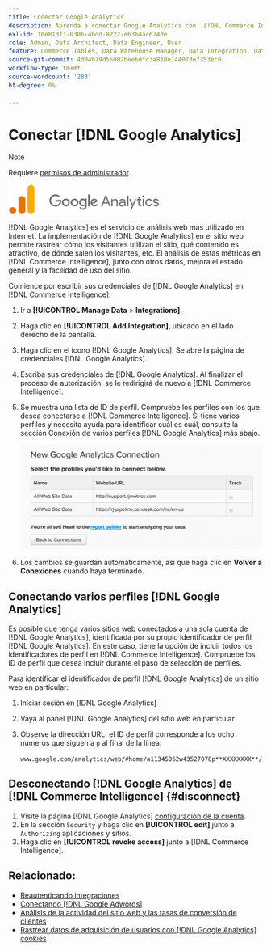 ```yaml
---
title: Conectar Google Analytics
description: Aprenda a conectar Google Analytics con  [!DNL Commerce Intelligence].
exl-id: 10e813f1-0306-4bdd-8222-e6364ac624de
role: Admin, Data Architect, Data Engineer, User
feature: Commerce Tables, Data Warehouse Manager, Data Integration, Data Import/Export
source-git-commit: 4d04b79d55d02bee6dfc3a810e144073e7353ec0
workflow-type: tm+mt
source-wordcount: '283'
ht-degree: 0%

---
```


# Conectar [!DNL Google Analytics]

>[!NOTE]
>
>Requiere [permisos de administrador](../../../administrator/user-management/user-management.md).

![logotipo de Google Analytics](../../../assets/google-analytics-logo.png)

[!DNL Google Analytics] es el servicio de análisis web más utilizado en Internet. La implementación de [!DNL Google Analytics] en el sitio web permite rastrear cómo los visitantes utilizan el sitio, qué contenido es atractivo, de dónde salen los visitantes, etc. El análisis de estas métricas en [!DNL Commerce Intelligence], junto con otros datos, mejora el estado general y la facilidad de uso del sitio.

Comience por escribir sus credenciales de [!DNL Google Analytics] en [!DNL Commerce Intelligence]:

1. Ir a **[!UICONTROL Manage Data** > **Integrations]**.

1. Haga clic en **[!UICONTROL Add Integration]**, ubicado en el lado derecho de la pantalla.

1. Haga clic en el icono [!DNL Google Analytics]. Se abre la página de credenciales [!DNL Google Analytics].

1. Escriba sus credenciales de [!DNL Google Analytics]. Al finalizar el proceso de autorización, se le redirigirá de nuevo a [!DNL Commerce Intelligence].

1. Se muestra una lista de ID de perfil. Compruebe los perfiles con los que desea conectarse a [!DNL Commerce Intelligence]. Si tiene varios perfiles y necesita ayuda para identificar cuál es cuál, consulte la sección Conexión de varios perfiles [!DNL Google Analytics] más abajo.

   ![Página de administración de Google Analytics que muestra el ID de perfil en la URL](../../../assets/list-profile-id.png)<!--{: width="600px"}-->

1. Los cambios se guardan automáticamente, así que haga clic en **Volver a Conexiones** cuando haya terminado.

## Conectando varios perfiles [!DNL Google Analytics]

Es posible que tenga varios sitios web conectados a una sola cuenta de [!DNL Google Analytics], identificada por su propio identificador de perfil [!DNL Google Analytics]. En este caso, tiene la opción de incluir todos los identificadores de perfil en [!DNL Commerce Intelligence]. Compruebe los ID de perfil que desea incluir durante el paso de selección de perfiles.

Para identificar el identificador de perfil [!DNL Google Analytics] de un sitio web en particular:

1. Iniciar sesión en [!DNL Google Analytics]
1. Vaya al panel [!DNL Google Analytics] del sitio web en particular
1. Observe la dirección URL: el ID de perfil corresponde a los ocho números que siguen a `p` al final de la línea:

   `www.google.com/analytics/web/#home/a11345062w43527078p**XXXXXXXX**/`

## Desconectando [!DNL Google Analytics] de [!DNL Commerce Intelligence] {#disconnect}

1. Visite la página [!DNL Google Analytics] [configuración de la cuenta](https://accounts.google.com/).
1. En la sección `Security` y haga clic en **[!UICONTROL edit]** junto a `Authorizing` aplicaciones y sitios.
1. Haga clic en **[!UICONTROL revoke access]** junto a [!DNL Commerce Intelligence].

## Relacionado:

* [Reautenticando integraciones](https://experienceleague.adobe.com/docs/commerce-knowledge-base/kb/how-to/mbi-reauthenticating-integrations.html)
* [Conectando [!DNL Google Adwords]](../integrations/google-adwords.md)
* [Análisis de la actividad del sitio web y las tasas de conversión de clientes](../../analysis/web-act-cust-conversion.md)
* [Rastrear datos de adquisición de usuarios con  [!DNL Google Analytics] cookies](../../analysis/google-track-user-acq.md)
